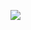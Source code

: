 ![](https://www.nta.go.jp/tmp/dd241153-32c8-4c65-9a7d-964d553e56e6/images/883df7cf1f701f2c14fe788c49c5399e3c0ffe69a276b23b09d482b3b93f5dd9.jpg)
